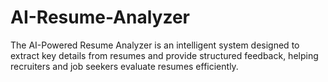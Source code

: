 # AI-Resume-Analyzer
The AI-Powered Resume Analyzer is an intelligent system designed to extract key details from resumes and provide structured feedback, helping recruiters and job seekers evaluate resumes efficiently.
